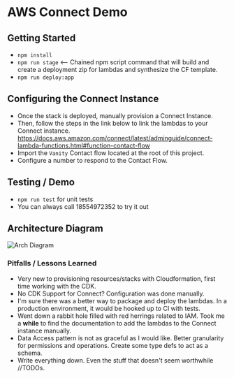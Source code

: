 # AWS Connect Demo

## Getting Started

 - `npm install`
 - `npm run stage` <-- Chained npm script command that will build and create a deployment zip for lambdas and synthesize the CF template.
 - `npm run deploy:app` 

## Configuring the Connect Instance 

- Once the stack is deployed, manually provision a Connect Instance. 
- Then, follow the steps in the link below to link the lambdas to your Connect instance.
https://docs.aws.amazon.com/connect/latest/adminguide/connect-lambda-functions.html#function-contact-flow
- Import the `Vanity` Contact flow located at the root of this project.
- Configure a number to respond to the Contact Flow.

## Testing / Demo

- `npm run test` for unit tests
- You can always call 18554972352 to try it out

## Architecture Diagram
![Arch Diagram](/cdk/connect-arch-diagram.png "Arch Diagram")

### Pitfalls / Lessons Learned
- Very new to provisioning resources/stacks with Cloudformation, first time working with the CDK.
- No CDK Support for Connect? Configuration was done manually.
- I'm sure there was a better way to package and deploy the lambdas. In a production environment, it would be hooked up to CI with tests.
- Went down a rabbit hole filled with red herrings related to IAM. Took me a **while** to find the documentation to add the lambdas to the Connect instance manually.
- Data Access pattern is not as graceful as I would like. Better granularity for permissions and operations. Create some type defs to act as a schema.
- Write everything down. Even the stuff that doesn't seem worthwhile //TODOs.